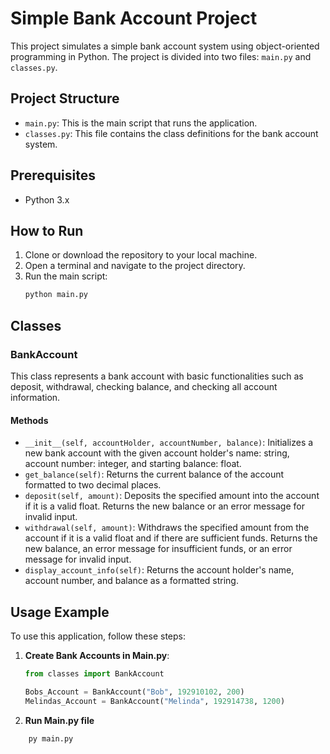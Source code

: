 # Simple Bank Account Project

This project simulates a simple bank account system using object-oriented programming in Python. The project is divided into two files: `main.py` and `classes.py`.

## Project Structure

- `main.py`: This is the main script that runs the application.
- `classes.py`: This file contains the class definitions for the bank account system.

## Prerequisites

- Python 3.x

## How to Run

1. Clone or download the repository to your local machine.
2. Open a terminal and navigate to the project directory.
3. Run the main script:
    ```sh
    python main.py
    ```

## Classes

### BankAccount

This class represents a bank account with basic functionalities such as deposit, withdrawal, checking balance, and checking all account information.

#### Methods

- `__init__(self, accountHolder, accountNumber, balance)`: Initializes a new bank account with the given account holder's name: string, account number: integer, and starting balance: float.
- `get_balance(self)`: Returns the current balance of the account formatted to two decimal places.
- `deposit(self, amount)`: Deposits the specified amount into the account if it is a valid float. Returns the new balance or an error message for invalid input.
- `withdrawal(self, amount)`: Withdraws the specified amount from the account if it is a valid float and if there are sufficient funds. Returns the new balance, an error message for insufficient funds, or an error message for invalid input.
- `display_account_info(self)`: Returns the account holder's name, account number, and balance as a formatted string.

## Usage Example

To use this application, follow these steps:

1. **Create Bank Accounts in Main.py**:
    ```python
    from classes import BankAccount

    Bobs_Account = BankAccount("Bob", 192910102, 200)
    Melindas_Account = BankAccount("Melinda", 192914738, 1200)
    ```
2. **Run Main.py file**
```python
    py main.py
```